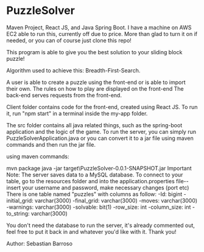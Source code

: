 # PuzzleSolver
Maven Project, React JS, and Java Spring Boot.
I have a machine on AWS EC2 able to run this, currently off due to price.
More than glad to turn it on if needed, or you can of course just clone this repo!

This program is able to give you the best solution to your sliding block puzzle!

Algorithm used to achieve this: Breadth-First-Search.


A user is able to create a puzzle using the front-end or is able to import their own. The rules on how to play are displayed on the front-end The back-end serves requests from the front-end.

Client folder contains code for the front-end, created using React JS. To run it, run "npm start" in a terminal inside the my-app folder.

The src folder contains all java related things, such as the spring-boot application and the logic of the game. To run the server, you can simply run PuzzleSolverApplication.java or you can convert it to a jar file using maven commands and then run the jar file.

using maven commands:

mvn package
java -jar target\PuzzleSolver-0.0.1-SNAPSHOT.jar
Important Note: The server saves data to a MySQL database. To connect to your table, go to the resources folder and into the application.properties file-- insert your username and password, make necessary changes (port etc) There is one table named "puzzles" with columns as follow: -Id: bigint -initial_grid: varchar(3000) -final_grid: varchar(3000) -moves: varchar(3000) -warnings: varchar(3000) -solvable: bit(1) -row_size: int -column_size: int -to_string: varchar(3000)

You don't need the database to run the server, it's already commented out, feel free to put it back in and whatever you'd like with it. Thank you!

Author: Sebastian Barroso
